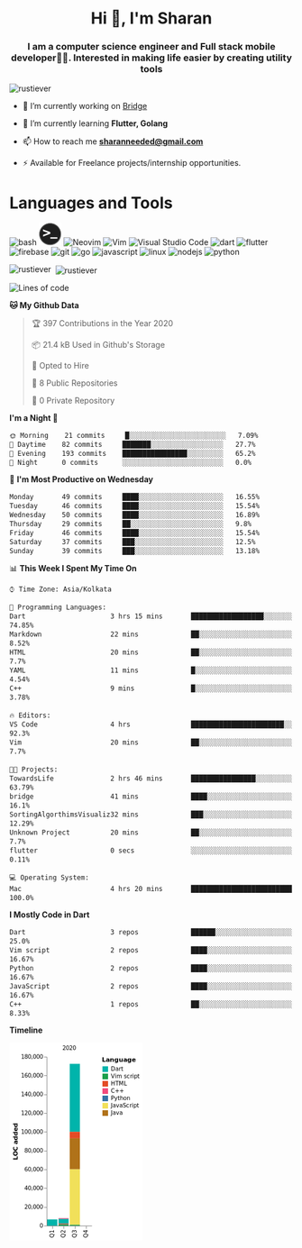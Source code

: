 <h1 align="center">Hi 👋, I'm Sharan</h1>
<h3 align="center">I am a computer science engineer and Full stack mobile developer👨‍💻. Interested in making life easier by creating utility tools</h3>


<p align="left"> <img src="https://komarev.com/ghpvc/?username=rustiever" alt="rustiever" /> </p>

* 🔭 I’m currently working on [Bridge](https://github.com/rustiever/bridge)

* 🌱 I’m currently learning **Flutter, Golang**

* 📫 How to reach me **sharanneeded@gmail.com**

* ⚡ Available for Freelance projects/internship opportunities.

# Languages and Tools

<p align="left">

  <img src="https://www.vectorlogo.zone/logos/gnu_bash/gnu_bash-icon.svg" alt="bash" width="40" height="40"/>

  <img src="https://raw.githubusercontent.com/github/explore/d92924b1d925bb134e308bd29c9de6c302ed3beb/topics/terminal/terminal.png" alt="Terminal" width="40" height="40"/> 

  <img src="https://www.vectorlogo.zone/logos/neovimio/neovimio-icon.svg" alt="Neovim" width="40" height="40"/> 
  
  <img src="https://www.vectorlogo.zone/logos/vim/vim-icon.svg" alt="Vim" width="40" height="40"/> 

  <img src="https://www.vectorlogo.zone/logos/visualstudio_code/visualstudio_code-icon.svg" alt="Visual Studio Code" width="40" height="40"/> 

  <img src="https://www.vectorlogo.zone/logos/dartlang/dartlang-icon.svg" alt="dart" width="40" height="40"/>

  <img src="https://www.vectorlogo.zone/logos/flutterio/flutterio-icon.svg" alt="flutter" width="40" height="40"/> 
  
  <img src="https://www.vectorlogo.zone/logos/firebase/firebase-icon.svg" alt="firebase" width="40" height="40"/>

  <img src="https://www.vectorlogo.zone/logos/git-scm/git-scm-icon.svg" alt="git" width="40" height="40"/> 

  <img src="https://devicons.github.io/devicon/devicon.git/icons/go/go-original.svg" alt="go" width="40" height="40"/>

  <img src="https://devicons.github.io/devicon/devicon.git/icons/javascript/javascript-original.svg" alt="javascript" width="40" height="40"/>
  
  <img src="https://devicons.github.io/devicon/devicon.git/icons/linux/linux-original.svg" alt="linux" width="40" height="40"/> 

  <img src="https://devicons.github.io/devicon/devicon.git/icons/nodejs/nodejs-original-wordmark.svg" alt="nodejs" width="40" height="40"/>

  <img src="https://devicons.github.io/devicon/devicon.git/icons/python/python-original.svg" alt="python" width="40" height="40"/>
  </p>
  <p> <img align="left" src="https://github-readme-stats.vercel.app/api/top-langs/?username=rustiever&layout=compact&hide=html" alt="rustiever" /></p>

  <p>&nbsp; <img align="center" src="https://github-readme-stats.vercel.app/api?username=rustiever&show_icons=true" alt="rustiever" /></p>

<!--START_SECTION:waka-->
![Lines of code](https://img.shields.io/badge/From%20Hello%20World%20I%27ve%20Written-6.4%20million%20lines%20of%20code-blue)

**🐱 My Github Data** 

> 🏆 397 Contributions in the Year 2020
 > 
> 📦 21.4 kB Used in Github's Storage 
 > 
> 💼 Opted to Hire
 > 
> 📜 8 Public Repositories
 > 
> 🔑 0 Private Repository 
 > 
**I'm a Night 🦉** 

```text
🌞 Morning    21 commits     █░░░░░░░░░░░░░░░░░░░░░░░░   7.09% 
🌆 Daytime    82 commits     ███████░░░░░░░░░░░░░░░░░░   27.7% 
🌃 Evening    193 commits    ████████████████░░░░░░░░░   65.2% 
🌙 Night      0 commits      ░░░░░░░░░░░░░░░░░░░░░░░░░   0.0%

```
📅 **I'm Most Productive on Wednesday** 

```text
Monday       49 commits     ████░░░░░░░░░░░░░░░░░░░░░   16.55% 
Tuesday      46 commits     ████░░░░░░░░░░░░░░░░░░░░░   15.54% 
Wednesday    50 commits     ████░░░░░░░░░░░░░░░░░░░░░   16.89% 
Thursday     29 commits     ██░░░░░░░░░░░░░░░░░░░░░░░   9.8% 
Friday       46 commits     ████░░░░░░░░░░░░░░░░░░░░░   15.54% 
Saturday     37 commits     ███░░░░░░░░░░░░░░░░░░░░░░   12.5% 
Sunday       39 commits     ███░░░░░░░░░░░░░░░░░░░░░░   13.18%

```


📊 **This Week I Spent My Time On** 

```text
⌚︎ Time Zone: Asia/Kolkata

💬 Programming Languages: 
Dart                     3 hrs 15 mins       ██████████████████░░░░░░░   74.85% 
Markdown                 22 mins             ██░░░░░░░░░░░░░░░░░░░░░░░   8.52% 
HTML                     20 mins             ██░░░░░░░░░░░░░░░░░░░░░░░   7.7% 
YAML                     11 mins             █░░░░░░░░░░░░░░░░░░░░░░░░   4.54% 
C++                      9 mins              █░░░░░░░░░░░░░░░░░░░░░░░░   3.78%

🔥 Editors: 
VS Code                  4 hrs               ███████████████████████░░   92.3% 
Vim                      20 mins             ██░░░░░░░░░░░░░░░░░░░░░░░   7.7%

🐱‍💻 Projects: 
TowardsLife              2 hrs 46 mins       ████████████████░░░░░░░░░   63.79% 
bridge                   41 mins             ████░░░░░░░░░░░░░░░░░░░░░   16.1% 
SortingAlgorthimsVisualiz32 mins             ███░░░░░░░░░░░░░░░░░░░░░░   12.29% 
Unknown Project          20 mins             ██░░░░░░░░░░░░░░░░░░░░░░░   7.7% 
flutter                  0 secs              ░░░░░░░░░░░░░░░░░░░░░░░░░   0.11%

💻 Operating System: 
Mac                      4 hrs 20 mins       █████████████████████████   100.0%

```

**I Mostly Code in Dart** 

```text
Dart                     3 repos             ██████░░░░░░░░░░░░░░░░░░░   25.0% 
Vim script               2 repos             ████░░░░░░░░░░░░░░░░░░░░░   16.67% 
Python                   2 repos             ████░░░░░░░░░░░░░░░░░░░░░   16.67% 
JavaScript               2 repos             ████░░░░░░░░░░░░░░░░░░░░░   16.67% 
C++                      1 repos             ██░░░░░░░░░░░░░░░░░░░░░░░   8.33%

```


**Timeline**

![Chart not found](https://github.com/rustiever/rustiever/blob/master/charts/bar_graph.png) 


<!--END_SECTION:waka-->